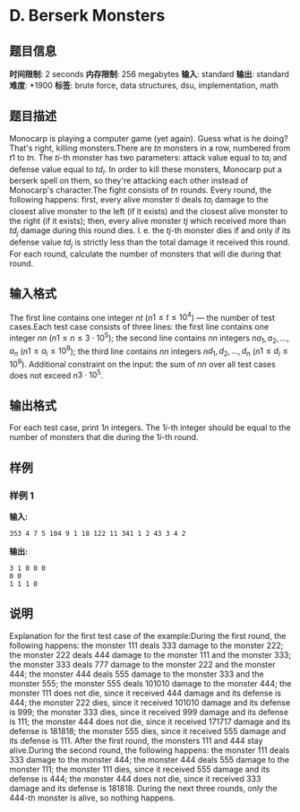 # D. Berserk Monsters

## 题目信息

**时间限制**: 2 seconds
**内存限制**: 256 megabytes
**输入**: standard
**输出**: standard
**难度**: *1900
**标签**: brute force, data structures, dsu, implementation, math

## 题目描述

Monocarp is playing a computer game (yet again). Guess what is he doing? That's right, killing monsters.There are $t$$n$ monsters in a row, numbered from $t$$1$ to $t$$n$. The $t$$i$-th monster has two parameters: attack value equal to $t$$a_i$ and defense value equal to $t$$d_i$. In order to kill these monsters, Monocarp put a berserk spell on them, so they're attacking each other instead of Monocarp's character.The fight consists of $t$$n$ rounds. Every round, the following happens: first, every alive monster $t$$i$ deals $t$$a_i$ damage to the closest alive monster to the left (if it exists) and the closest alive monster to the right (if it exists); then, every alive monster $t$$j$ which received more than $t$$d_j$ damage during this round dies. I. e. the $t$$j$-th monster dies if and only if its defense value $t$$d_j$ is strictly less than the total damage it received this round. For each round, calculate the number of monsters that will die during that round.

## 输入格式

The first line contains one integer $n$$t$ ($n$$1 \le t \le 10^4$) — the number of test cases.Each test case consists of three lines: the first line contains one integer $n$$n$ ($n$$1 \le n \le 3 \cdot 10^5$); the second line contains $n$$n$ integers $n$$a_1, a_2, \dots, a_n$ ($n$$1 \le a_i \le 10^9$); the third line contains $n$$n$ integers $n$$d_1, d_2, \dots, d_n$ ($n$$1 \le d_i \le 10^9$). Additional constraint on the input: the sum of $n$$n$ over all test cases does not exceed $n$$3 \cdot 10^5$.

## 输出格式

For each test case, print $1$$n$ integers. The $1$$i$-th integer should be equal to the number of monsters that die during the $1$$i$-th round.

## 样例

### 样例 1

**输入:**
```
353 4 7 5 104 9 1 18 122 11 341 1 2 43 3 4 2
```

**输出:**
```
3 1 0 0 0 
0 0 
1 1 1 0
```

## 说明

Explanation for the first test case of the example:During the first round, the following happens: the monster 11$1$ deals 33$3$ damage to the monster 22$2$; the monster 22$2$ deals 44$4$ damage to the monster 11$1$ and the monster 33$3$; the monster 33$3$ deals 77$7$ damage to the monster 22$2$ and the monster 44$4$; the monster 44$4$ deals 55$5$ damage to the monster 33$3$ and the monster 55$5$; the monster 55$5$ deals 1010$10$ damage to the monster 44$4$; the monster 11$1$ does not die, since it received 44$4$ damage and its defense is 44$4$; the monster 22$2$ dies, since it received 1010$10$ damage and its defense is 99$9$; the monster 33$3$ dies, since it received 99$9$ damage and its defense is 11$1$; the monster 44$4$ does not die, since it received 1717$17$ damage and its defense is 1818$18$; the monster 55$5$ dies, since it received 55$5$ damage and its defense is 11$1$. After the first round, the monsters 11$1$ and 44$4$ stay alive.During the second round, the following happens: the monster 11$1$ deals 33$3$ damage to the monster 44$4$; the monster 44$4$ deals 55$5$ damage to the monster 11$1$; the monster 11$1$ dies, since it received 55$5$ damage and its defense is 44$4$; the monster 44$4$ does not die, since it received 33$3$ damage and its defense is 1818$18$. During the next three rounds, only the 44$4$-th monster is alive, so nothing happens.
